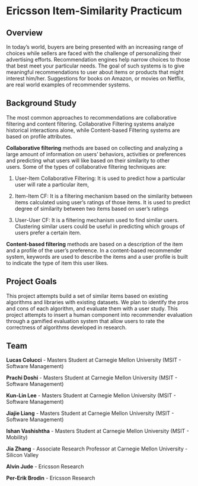 Ericsson Item-Similarity Practicum
==================================

Overview
--------

In today’s world, buyers are being presented with an increasing range of choices 
while sellers are faced with the challenge of personalizing their advertising efforts. 
Recommendation engines help narrow choices to those that best meet your particular 
needs. The goal of such systems is to give meaningful recommendations to user about 
items or products that might interest him/her. Suggestions for books on Amazon, or
movies on Netflix, are real world examples of recommender systems.

Background Study 
----------------

The most common approaches to recommendations are collaborative filtering and 
content filtering. Collaborative Filtering systems analyze historical interactions alone, 
while Content-based Filtering systems are based on profile attributes.

**Collaborative filtering** methods are based on collecting and analyzing a large 
amount of information on users’ behaviors, activities or preferences and predicting 
what users will like based on their similarity to other users. Some of the types of 
collaborative filtering techniques are:
  1. User-Item Collaborative Filtering: It is used to predict how a particular user 
will rate a particular item, 

  2. Item-Item CF: It is a filtering mechanism based on the similarity between 
items calculated using user’s ratings of those items. It is used to predict degree 
of similarity between two items based on user’s ratings

  3. User-User CF: It is a filtering mechanism used to find similar users. Clustering 
similar users could be useful in predicting which groups of users prefer a 
certain item.

**Content-based filtering** methods are based on a description of the item and a profile 
of the user’s preference. In a content-based recommender system, keywords are used 
to describe the items and a user profile is built to indicate the type of item this user 
likes.


Project Goals
-------------

This project attempts build a set of similar items based on existing algorithms and libraries 
with existing datasets. We plan to identify the pros and cons of each algorithm, and evaluate 
them with a user study. This project attempts to insert a human component into recommender 
evaluation through a gamified evaluation system that allow users to rate the correctness of 
algorithms developed in research.

Team
----

**Lucas Colucci** - Masters Student at Carnegie Mellon University (MSIT - Software Management)

**Prachi Doshi** - Masters Student at Carnegie Mellon University (MSIT - Software Management)

**Kun-Lin Lee** - Masters Student at Carnegie Mellon University (MSIT - Software Management)

**Jiajie Liang** - Masters Student at Carnegie Mellon University (MSIT - Software Management)

**Ishan Vashishtha** - Masters Student at Carnegie Mellon University (MSIT - Mobility)

**Jia Zhang** - Associate Research Professor at Carnegie Mellon University - Silicon Valley

**Alvin Jude** - Ericsson Research

**Per-Erik Brodin** - Ericsson Research
